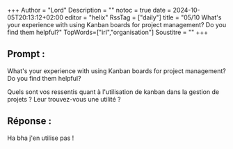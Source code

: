 +++
Author = "Lord"
Description = ""
notoc = true
date = 2024-10-05T20:13:12+02:00
editor = "helix"
RssTag = ["daily"]
title = "05/10 What's your experience with using Kanban boards for project management? Do you find them helpful?"
TopWords=["irl","organisation"]
Soustitre = ""
+++
## Prompt : 
What's your experience with using Kanban boards for project management? Do you find them helpful?

Quels sont vos ressentis quant à l'utilisation de kanban dans la gestion de projets ? Leur trouvez-vous une utilité ?

## Réponse :
Ha bha j'en utilise pas !

